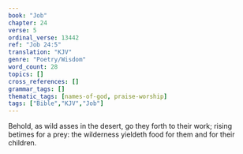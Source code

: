 ```yaml
---
book: "Job"
chapter: 24
verse: 5
ordinal_verse: 13442
ref: "Job 24:5"
translation: "KJV"
genre: "Poetry/Wisdom"
word_count: 28
topics: []
cross_references: []
grammar_tags: []
thematic_tags: [names-of-god, praise-worship]
tags: ["Bible","KJV","Job"]
---
```

Behold, as wild asses in the desert, go they forth to their work; rising betimes for a prey: the wilderness yieldeth food for them and for their children.
